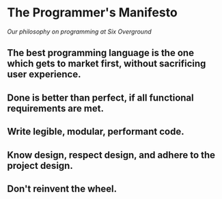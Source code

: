 # The Programmer's Manifesto

*Our philosophy on programming at Six Overground*

## The best programming language is the one which gets to market first, without sacrificing user experience.

## Done is better than perfect, if all functional requirements are met.

## Write legible, modular, performant code.

## Know design, respect design, and adhere to the project design.

## Don't reinvent the wheel.
